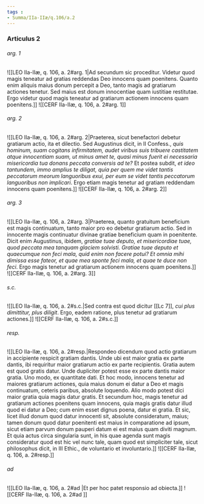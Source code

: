 ```yaml
---
tags : 
- Summa/IIa-IIæ/q.106/a.2
---
```


### Articulus 2

###### arg. 1
![[LEO IIa-IIæ, q. 106, a. 2#arg. 1|Ad secundum sic proceditur. Videtur quod magis teneatur ad gratias reddendas Deo innocens quam poenitens. Quanto enim aliquis maius donum percepit a Deo, tanto magis ad gratiarum actiones tenetur. Sed maius est donum innocentiae quam iustitiae restitutae. Ergo videtur quod magis teneatur ad gratiarum actionem innocens quam poenitens.]]
![[CERF IIa-IIæ, q. 106, a. 2#arg. 1]]

###### arg. 2
![[LEO IIa-IIæ, q. 106, a. 2#arg. 2|Praeterea, sicut benefactori debetur gratiarum actio, ita et dilectio. Sed Augustinus dicit, in II Confess., *quis hominum, suam cogitans infirmitatem, audet viribus suis tribuere castitatem atque innocentiam suam, ut minus amet te, quasi minus fuerit ei necessaria misericordia tua donans peccata conversis ad te?* Et postea subdit, *et ideo tantundem, immo amplius te diligat, quia per quem me videt tantis peccatorum meorum languoribus exui, per eum se videt tantis peccatorum languoribus non implicari*. Ergo etiam magis tenetur ad gratiam reddendam innocens quam poenitens.]]
![[CERF IIa-IIæ, q. 106, a. 2#arg. 2]]

###### arg. 3
![[LEO IIa-IIæ, q. 106, a. 2#arg. 3|Praeterea, quanto gratuitum beneficium est magis continuatum, tanto maior pro eo debetur gratiarum actio. Sed in innocente magis continuatur divinae gratiae beneficium quam in poenitente. Dicit enim Augustinus, ibidem, *gratiae tuae deputo, et misericordiae tuae, quod peccata mea tanquam glaciem solvisti. Gratiae tuae deputo et quaecumque non feci mala, quid enim non facere potui? Et omnia mihi dimissa esse fateor, et quae mea sponte feci mala, et quae te duce non feci*. Ergo magis tenetur ad gratiarum actionem innocens quam poenitens.]]
![[CERF IIa-IIæ, q. 106, a. 2#arg. 3]]

###### s.c.
![[LEO IIa-IIæ, q. 106, a. 2#s.c.|Sed contra est quod dicitur [[Lc 7]], *cui plus dimittitur, plus diligit*. Ergo, eadem ratione, plus tenetur ad gratiarum actiones.]]
![[CERF IIa-IIæ, q. 106, a. 2#s.c.]]

###### resp.
![[LEO IIa-IIæ, q. 106, a. 2#resp.|Respondeo dicendum quod actio gratiarum in accipiente respicit gratiam dantis. Unde ubi est maior gratia ex parte dantis, ibi requiritur maior gratiarum actio ex parte recipientis. Gratia autem est quod gratis datur. Unde dupliciter potest esse ex parte dantis maior gratia. Uno modo, ex quantitate dati. Et hoc modo, innocens tenetur ad maiores gratiarum actiones, quia maius donum ei datur a Deo et magis continuatum, ceteris paribus, absolute loquendo. Alio modo potest dici maior gratia quia magis datur gratis. Et secundum hoc, magis tenetur ad gratiarum actiones poenitens quam innocens, quia magis gratis datur illud quod ei datur a Deo; cum enim esset dignus poena, datur ei gratia. Et sic, licet illud donum quod datur innocenti sit, absolute consideratum, maius; tamen donum quod datur poenitenti est maius in comparatione ad ipsum, sicut etiam parvum donum pauperi datum ei est maius quam diviti magnum. Et quia actus circa singularia sunt, in his quae agenda sunt magis consideratur quod est hic vel nunc tale, quam quod est simpliciter tale, sicut philosophus dicit, in III Ethic., de voluntario et involuntario.]]
![[CERF IIa-IIæ, q. 106, a. 2#resp.]]

###### ad 
![[LEO IIa-IIæ, q. 106, a. 2#ad |Et per hoc patet responsio ad obiecta.]]
![[CERF IIa-IIæ, q. 106, a. 2#ad ]]

